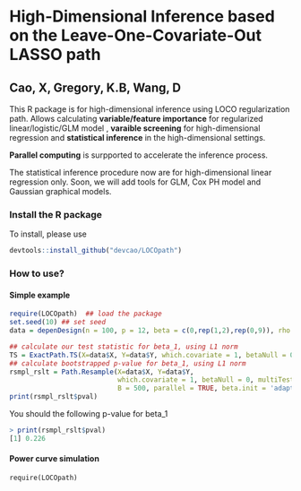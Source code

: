 # High-Dimensional Inference based on the Leave-One-Covariate-Out LASSO path
## Cao, X, Gregory, K.B, Wang, D

This R package is for high-dimensional inference using LOCO regularization path. Allows calculating **variable/feature importance** for regularized linear/logistic/GLM model , **varaible screening** for high-dimensional regression and **statistical inference** in the high-dimensional settings. 

**Parallel computing** is surpported to accelerate the inference process. 

The statistical inference procedure now are for high-dimensional linear regression only. Soon, we will add tools for GLM, Cox PH model and Gaussian graphical models.  

### Install the R package

To install, please use 
```R
devtools::install_github("devcao/LOCOpath")
```

### How to use?
#### Simple example
```R
require(LOCOpath)  ## load the package
set.seed(10) ## set seed
data = depenDesign(n = 100, p = 12, beta = c(0,rep(1,2),rep(0,9)), rho = 0) ## generate some data

## calculate our test statistic for beta_1, using L1 norm
TS = ExactPath.TS(X=data$X, Y=data$Y, which.covariate = 1, betaNull = 0, multiTest = FALSE, norm = 'L1')
## calculate bootstrapped p-value for beta_1, using L1 norm 
rsmpl_rslt = Path.Resample(X=data$X, Y=data$Y, 
                           which.covariate = 1, betaNull = 0, multiTest = FALSE, norm = 'L1', 
                           B = 500, parallel = TRUE, beta.init = 'adaptive', beta.true = 0)
print(rsmpl_rslt$pval)
```
You should the following p-value for beta_1
```R
> print(rsmpl_rslt$pval)
[1] 0.226
```

#### Power curve simulation
```
require(LOCOpath)


```
